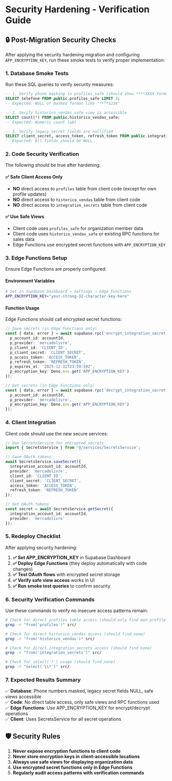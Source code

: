 # Security Hardening - Verification Guide

## 🔒 Post-Migration Security Checks

After applying the security hardening migration and configuring `APP_ENCRYPTION_KEY`, run these smoke tests to verify proper implementation:

### 1. Database Smoke Tests

Run these SQL queries to verify security measures:

```sql
-- 1. Verify phone masking in profiles_safe (should show ****XXXX format)
SELECT telefone FROM public.profiles_safe LIMIT 3;
-- Expected: NULL or masked format like "****1234"

-- 2. Verify historico_vendas_safe view is accessible
SELECT count(*) FROM public.historico_vendas_safe;
-- Expected: Numeric count (≥0)

-- 3. Verify legacy secret fields are nullified
SELECT client_secret, access_token, refresh_token FROM public.integration_secrets LIMIT 3;
-- Expected: All fields should be NULL
```

### 2. Code Security Verification

The following should be true after hardening:

#### ✅ Safe Client Access Only
- **NO** direct access to `profiles` table from client code (except for own profile updates)
- **NO** direct access to `historico_vendas` table from client code
- **NO** direct access to `integration_secrets` table from client code

#### ✅ Use Safe Views
- Client code uses `profiles_safe` for organization member data
- Client code uses `historico_vendas_safe` or existing RPC functions for sales data
- Edge Functions use encrypted secret functions with `APP_ENCRYPTION_KEY`

### 3. Edge Functions Setup

Ensure Edge Functions are properly configured:

#### Environment Variables
```bash
# Set in Supabase Dashboard → Settings → Edge Functions
APP_ENCRYPTION_KEY="your-strong-32-character-key-here"
```

#### Function Usage
Edge Functions should call encrypted secret functions:

```typescript
// Save secrets (in Edge Functions only)
const { data, error } = await supabase.rpc('encrypt_integration_secret', {
  p_account_id: accountId,
  p_provider: 'mercadolivre',
  p_client_id: 'CLIENT_ID',
  p_client_secret: 'CLIENT_SECRET',
  p_access_token: 'ACCESS_TOKEN',
  p_refresh_token: 'REFRESH_TOKEN',
  p_expires_at: '2025-12-31T23:59:59Z',
  p_encryption_key: Deno.env.get('APP_ENCRYPTION_KEY')
});

// Get secrets (in Edge Functions only)
const { data, error } = await supabase.rpc('decrypt_integration_secret', {
  p_account_id: accountId,
  p_provider: 'mercadolivre',
  p_encryption_key: Deno.env.get('APP_ENCRYPTION_KEY')
});
```

### 4. Client Integration

Client code should use the new secure services:

```typescript
// Use SecretsService for encrypted secrets
import { SecretsService } from '@/services/SecretsService';

// Save OAuth tokens
await SecretsService.saveSecret({
  integration_account_id: accountId,
  provider: 'mercadolivre',
  client_id: 'CLIENT_ID',
  client_secret: 'CLIENT_SECRET',
  access_token: 'ACCESS_TOKEN',
  refresh_token: 'REFRESH_TOKEN'
});

// Get OAuth tokens
const secret = await SecretsService.getSecret({
  integration_account_id: accountId,
  provider: 'mercadolivre'
});
```

### 5. Redeploy Checklist

After applying security hardening:

1. **✅ Set APP_ENCRYPTION_KEY** in Supabase Dashboard
2. **✅ Deploy Edge Functions** (they deploy automatically with code changes)
3. **✅ Test OAuth flows** with encrypted secret storage
4. **✅ Verify safe view access** works in UI
5. **✅ Run smoke test queries** to confirm security

### 6. Security Verification Commands

Use these commands to verify no insecure access patterns remain:

```bash
# Check for direct profiles table access (should only find own profile access)
grep -r "from('profiles')" src/

# Check for direct historico_vendas access (should find none)
grep -r "from('historico_vendas')" src/

# Check for direct integration_secrets access (should find none)
grep -r "from('integration_secrets')" src/

# Check for select('*') usage (should find none)
grep -r "select('\\*')" src/
```

### 7. Expected Results Summary

✅ **Database**: Phone numbers masked, legacy secret fields NULL, safe views accessible  
✅ **Code**: No direct table access, only safe views and RPC functions used  
✅ **Edge Functions**: Use APP_ENCRYPTION_KEY for encrypt/decrypt operations  
✅ **Client**: Uses SecretsService for all secret operations  

## 🛡️ Security Rules

1. **Never expose encryption functions to client code**
2. **Never store encryption keys in client-accessible locations** 
3. **Always use safe views for displaying organization data**
4. **Use encrypted secret functions only in Edge Functions**
5. **Regularly audit access patterns with verification commands**